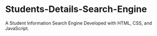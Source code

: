# Students-Details-Search-Engine
A Student Information Search Engine Developed with HTML, CSS, and JavaScript.
